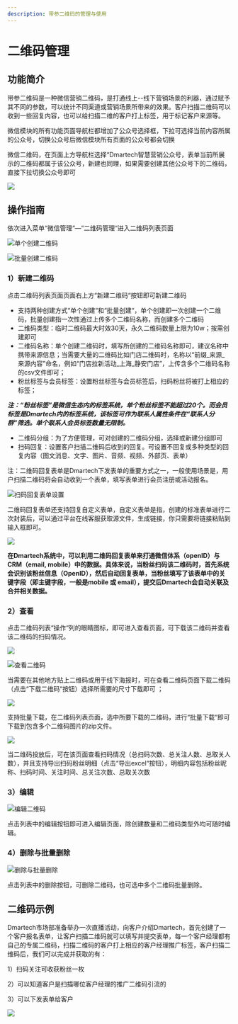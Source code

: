 ```yaml
---
description: 带参二维码的管理与使用
---
```


# 二维码管理

## 功能简介

带参二维码是一种微信营销二维码，是打通线上--线下营销场景的利器，通过赋予其不同的参数，可以统计不同渠道或营销场景所带来的效果。客户扫描二维码可以收到一些回复内容，也可以给扫描二维的客户打上标签，用于标记客户来源等。

微信模块的所有功能页面导航栏都增加了公众号选择框，下拉可选择当前内容所属的公众号，切换公众号后微信模块所有页面的公众号都会切换

微信二维码，在页面上方导航栏选择“Dmartech智慧营销公众号，表单当前所展示的二维码都属于该公众号，新建也同理，如果需要创建其他公众号下的二维码，直接下拉切换公众号即可

![](../.gitbook/assets/image%20%28484%29.png)

## **操作指南**

依次进入菜单“微信管理“—“二维码管理“进入二维码列表页面

![&#x5355;&#x4E2A;&#x521B;&#x5EFA;&#x4E8C;&#x7EF4;&#x7801;](../.gitbook/assets/image%20%2857%29.png)

![&#x6279;&#x91CF;&#x521B;&#x5EFA;&#x4E8C;&#x7EF4;&#x7801;](../.gitbook/assets/111.png)

### **1）新建二维码**

点击二维码列表页面页面右上方“新建二维码“按钮即可新建二维码

* 支持两种创建方式“单个创建“和“批量创建“，单个创建即一次创建一个二维码，批量创建指一次性通过上传多个二维码名称，而创建多个二维码
* 二维码类型：临时二维码最大时效30天，永久二维码数量上限为10w；按需创建即可
* 二维码名称：单个创建二维码时，填写所创建的二维码名称即可，建议名称中携带来源信息；当需要大量的二维码比如门店二维码时，名称以“前缀\_来源\_来源内容”命名，例如“门店拉新活动\_上海\_静安门店”，上传含多个二维码名称的csv文件即可；
* 粉丝标签与会员标签：设置粉丝标签与会员标签后，扫码粉丝将被打上相应的标签；

_**注：“粉丝标签”是微信生态内的标签系统，单个粉丝标签不能超过20个。而会员标签是Dmartech内的标签系统，该标签可作为联系人属性条件在“联系人分群”筛选。单个联系人会员标签数量无限制。**_

* 二维码分组：为了方便管理，可对创建的二维码分组，选择或新建分组即可
* 扫码回复：设置客户扫描二维码后收到的回复。可设置不回复或多种类型的回复内容（图文消息、文字、图片、音频、视频、外部页、表单）

注：二维码回复表单是Dmartech下发表单的重要方式之一，一般使用场景是，用户扫描二维码将会自动收到一个表单，填写表单进行会员注册或活动报名。

![&#x626B;&#x7801;&#x56DE;&#x590D;&#x8868;&#x5355;&#x8BBE;&#x7F6E;](../.gitbook/assets/image%20%28329%29.png)

二维码回复表单还支持回复自定义表单，自定义表单是指，创建的标准表单进行二次封装后，可以通过平台在线客服获取源文件，生成链接，你只需要将链接粘贴到输入框即可。

![](../.gitbook/assets/07b69e52-0ca4-4d66-b5d1-8fc54412c4ae.jpg)

**在Dmartech系统中，可以利用二维码回复表单来打通微信体系（openID）与CRM（email, mobile）中的数据。具体来说，当粉丝扫码该二维码时，首先系统会识别该粉丝信息（OpenID），然后自动回复表单，当粉丝填写了该表单中的关键字段（即主键字段，一般是mobile 或 email），提交后Dmartech会自动关联及合并相关数据。**

### 2）查看

点击二维码列表“操作“列的眼睛图标，即可进入查看页面，可下载该二维码并查看该二维码的扫码情况。

![](../.gitbook/assets/image%20%28289%29.png)

![&#x67E5;&#x770B;&#x4E8C;&#x7EF4;&#x7801;](../.gitbook/assets/image%20%28352%29.png)

当需要在其他地方贴上二维码或用于线下海报时，可在查看二维码页面下载二维码（点击“下载二维码“按钮）选择所需要的尺寸下载即可 ；

![](../.gitbook/assets/image%20%28349%29.png)

支持批量下载，在二维码列表页面，选中所要下载的二维码，进行“批量下载“即可下载到包含多个二维码图片的zip文件。

![](../.gitbook/assets/image%20%28375%29.png)

当二维码投放后，可在该页面查看扫码情况（总扫码次数、总关注人数、总取关人数），并且支持导出扫码粉丝明细（点击“导出excel“按钮），明细内容包括粉丝昵称、扫码时间、关注时间、总关注次数、总取关次数

### 3）编辑

![&#x7F16;&#x8F91;&#x4E8C;&#x7EF4;&#x7801;](../.gitbook/assets/image%20%28198%29.png)

点击列表中的编辑按钮即可进入编辑页面，除创建数量和二维码类型外均可随时编辑。

### 4）删除与批量删除

![&#x5220;&#x9664;&#x4E0E;&#x6279;&#x91CF;&#x5220;&#x9664;](../.gitbook/assets/image%20%28255%29.png)

点击列表中的删除按钮，可删除二维码，也可选中多个二维码批量删除。

## 二维码示例

Dmartech市场部准备举办一次直播活动，向客户介绍Dmartech，首先创建了一个客户报名表单，让客户扫描二维码就可以填写并提交表单，每一个客户经理都有自己的专属二维码，扫描二维码的客户打上相应的客户经理推广标签，客户扫描二维码后，我们可以完成并获取的有：

1）扫码关注可收获粉丝一枚

2）可以知道客户是扫描哪位客户经理的推广二维码引流的

3）可以下发表单给客户

![](../.gitbook/assets/image%20%28380%29.png)

